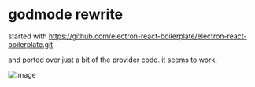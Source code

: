 # godmode rewrite 

started with https://github.com/electron-react-boilerplate/electron-react-boilerplate.git

and ported over just a bit of the provider code. it seems to work.

![image](https://github.com/swyxio/godmode-rewrite-prototype/assets/6764957/cd222758-ddce-4942-aeee-dd99e6ba13c7)
